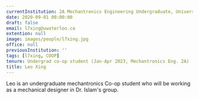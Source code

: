 ```yaml
---
currentInstitution: 2A Mechantronics Engineering Undergraduate, University of Waterloo
date: 2020-09-01 00:00:00
draft: false
email: l7xing@uwaterloo.ca
extention: null
image: images/people/l7xing.jpg
office: null
previousInstitution: ''
tags: [l7xing, COOP]
tenure: Undergrad co-op student (Jan-Apr 2023, Mechantronics Eng. 2A)
title: Leo Xing
---
```

Leo is an undergraduate mechantronics Co-op student who will be working as a mechanical designer in Dr. Islam's group. 
